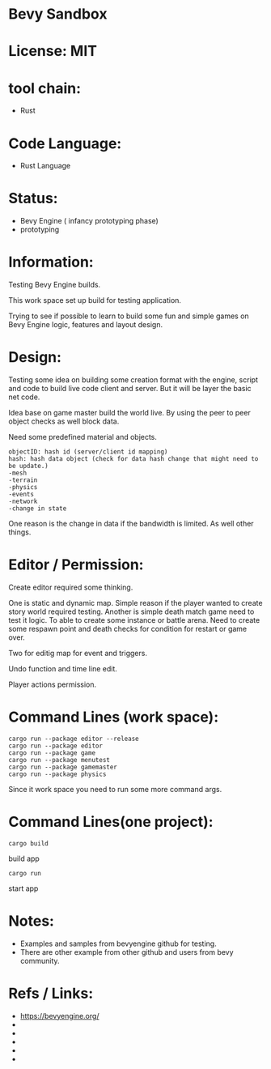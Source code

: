 # Bevy Sandbox

# License: MIT

# tool chain:
 * Rust

# Code Language:
 * Rust Language

# Status:
 * Bevy Engine ( infancy prototyping phase)
 * prototyping

# Information:

  Testing Bevy Engine builds.

  This work space set up build for testing application.

  Trying to see if possible to learn to build some fun and simple games on Bevy Engine logic, features and layout design.

# Design:
  Testing some idea on building some creation format with the engine, script and code to build live code client and server. But it will be layer the basic net code.

  Idea base on game master build the world live. By using the peer to peer object checks as well block data.

  Need some predefined material and objects.

```
objectID: hash id (server/client id mapping)
hash: hash data object (check for data hash change that might need to be update.)
-mesh 
-terrain
-physics
-events
-network
-change in state
```
  One reason is the change in data if the bandwidth is limited. As well other things.

# Editor / Permission:
 Create editor required some thinking. 
 
 One is static and dynamic map. Simple reason if the player wanted to create story world required testing. Another is simple death match game need to test it logic. To able to create some instance or battle arena. Need to create some respawn point and death checks for condition for restart or game over.
 
 Two for editig map for event and triggers.

 Undo function and time line edit.

 Player actions permission.

# Command Lines (work space):
```
cargo run --package editor --release
cargo run --package editor
cargo run --package game
cargo run --package menutest
cargo run --package gamemaster
cargo run --package physics
```
Since it work space you need to run some more command args.


# Command Lines(one project):
```
cargo build
```
build app
```
cargo run
```
start app

# Notes:
 * Examples and samples from bevyengine github for testing.
 * There are other example from other github and users from bevy community.


# Refs / Links:
 * https://bevyengine.org/
 * 
 * 
 * 
 * 
 * 
